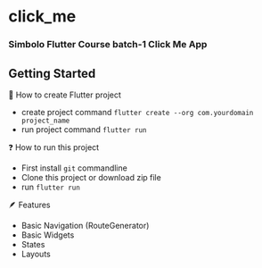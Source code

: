 # click_me

### Simbolo Flutter Course batch-1 Click Me App

## Getting Started

👾 How to create Flutter project
    
- create project command `flutter create --org com.yourdomain project_name`
- run project command `flutter run`

❓ How to run this project

- First install `git` commandline
- Clone this project or download zip file
- run `flutter run`

🪶 Features

- Basic Navigation (RouteGenerator)
- Basic Widgets
- States
- Layouts

